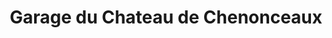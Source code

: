 ---
title: "Garage du Chateau de Chenonceaux"
url: /civray-de-touraine/garage-du-chateau-de-chenonceaux/
shop: commodité
---